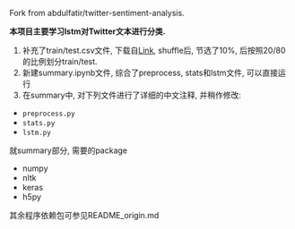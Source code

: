 Fork from abdulfatir/twitter-sentiment-analysis. 

**本项目主要学习lstm对Twitter文本进行分类.**

1. 补充了train/test.csv文件, 下载自[Link](http://thinknook.com/twitter-sentiment-analysis-training-corpus-dataset-2012-09-22/), shuffle后, 节选了10%, 后按照20/80的比例划分train/test.
2. 新建summary.ipynb文件, 综合了preprocess, stats和lstm文件, 可以直接运行
3. 在summary中, 对下列文件进行了详细的中文注释, 并稍作修改:
 - `preprocess.py`
 - `stats.py`
 - `lstm.py`

就summary部分, 需要的package
 - numpy
 - nltk
 - keras
 - h5py
 
其余程序依赖包可参见README_origin.md
